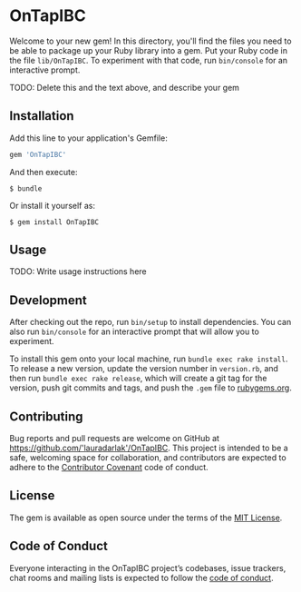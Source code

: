 # OnTapIBC

Welcome to your new gem! In this directory, you'll find the files you need to be able to package up your Ruby library into a gem. Put your Ruby code in the file `lib/OnTapIBC`. To experiment with that code, run `bin/console` for an interactive prompt.

TODO: Delete this and the text above, and describe your gem

## Installation

Add this line to your application's Gemfile:

```ruby
gem 'OnTapIBC'
```

And then execute:

    $ bundle

Or install it yourself as:

    $ gem install OnTapIBC

## Usage

TODO: Write usage instructions here

## Development

After checking out the repo, run `bin/setup` to install dependencies. You can also run `bin/console` for an interactive prompt that will allow you to experiment.

To install this gem onto your local machine, run `bundle exec rake install`. To release a new version, update the version number in `version.rb`, and then run `bundle exec rake release`, which will create a git tag for the version, push git commits and tags, and push the `.gem` file to [rubygems.org](https://rubygems.org).

## Contributing

Bug reports and pull requests are welcome on GitHub at https://github.com/'lauradarlak'/OnTapIBC. This project is intended to be a safe, welcoming space for collaboration, and contributors are expected to adhere to the [Contributor Covenant](http://contributor-covenant.org) code of conduct.

## License

The gem is available as open source under the terms of the [MIT License](https://opensource.org/licenses/MIT).

## Code of Conduct

Everyone interacting in the OnTapIBC project’s codebases, issue trackers, chat rooms and mailing lists is expected to follow the [code of conduct](https://github.com/'lauradarlak'/OnTapIBC/blob/master/CODE_OF_CONDUCT.md).
